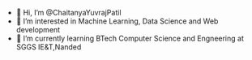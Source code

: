 - 👋 Hi, I’m @ChaitanyaYuvrajPatil
- 👀 I’m interested in Machine Learning, Data Science and Web development
- 🌱 I’m currently learning BTech Computer Science and Engneering at SGGS IE&T,Nanded

<!---
ChaitanyaYuvrajPatil/ChaitanyaYuvrajPatil is a ✨ special ✨ repository because its `README.md` (this file) appears on your GitHub profile.
You can click the Preview link to take a look at your changes.
--->
